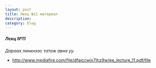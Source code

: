 ```yaml
---
layout: post
title: Лекц №11 материал
description:
category: blog
---
```


##### *Лeкц №11*

 *Дараах линкнээс татаж авна уу.*

* http://www.mediafire.com/file/dfaiccwix7ihz9w/ee_lecture_11.pdf/file
